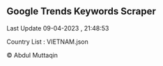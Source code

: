 

## Google Trends Keywords Scraper 
 
Last Update 09-04-2023 , 21:48:53

Country List :
VIETNAM.json



© Abdul Muttaqin 
